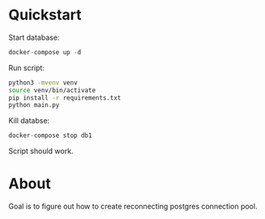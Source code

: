 # Quickstart

Start database:
```py
docker-compose up -d
```

Run script:
```bash
python3 -mvenv venv
source venv/bin/activate
pip install -r requirements.txt
python main.py
```

Kill databse:
```py
docker-compose stop db1
```

Script should work.

# About

Goal is to figure out how to create reconnecting postgres connection pool.
